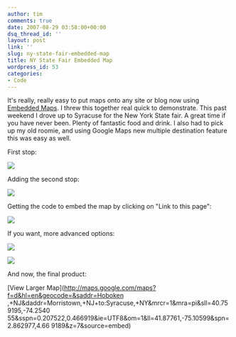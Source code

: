```yaml
---
author: tim
comments: true
date: 2007-08-29 03:58:00+00:00
dsq_thread_id: ''
layout: post
link: ''
slug: ny-state-fair-embedded-map
title: NY State Fair Embedded Map
wordpress_id: 53
categories:
- Code
---
```


It's really, really easy to put maps onto any site or blog now using [Embedded
Maps](http://google-latlong.blogspot.com/2007/08/youtube-style-embeddable-maps_21.html). I threw this together real quick to demonstrate. This past
weekend I drove up to Syracuse for the New York State fair. A great time if
you have never been. Plenty of fantastic food and drink. I also had to pick up
my old roomie, and using Google Maps new multiple destination feature this was
easy as well.  
  
First stop:  
  
![](http://lh6.google.com/timothy.broder/RtTt55E6BVI/AAAAAAAAKo0/w16pCqdM2ZU/s400/emap1.gif?imgdl=1)  
  
Adding the second stop:  
  
![](http://lh3.google.com/timothy.broder/RtTt6JE6BWI/AAAAAAAAKo8/gWekdVwBTkM/s400/emap2.gif?imgdl=1)  
  
Getting the code to embed the map by clicking on "Link to this page":  
  
![](http://lh3.google.com/timothy.broder/RtTt6JE6BXI/AAAAAAAAKpE/HbyVJXrzdoc/s400/emap3.gif?imgdl=1)  
  
If you want, more advanced options:  
  
![](http://lh5.google.com/timothy.broder/RtTuupE6BaI/AAAAAAAAKpg/l7pzHKuWAbo/s400/emap4.gif?imgdl=1)  
  
![](http://lh3.google.com/timothy.broder/RtTt6JE6BZI/AAAAAAAAKpU/-pr_1w9SUe0/s400/emap5.gif?imgdl=1)  
  
And now, the final product:  
  
  
[View Larger Map](http://maps.google.com/maps?f=d&hl=en&geocode=&saddr=Hoboken
,+NJ&daddr=Morristown,+NJ+to:Syracuse,+NY&mrcr=1&mra=pi&sll=40.759195,-74.2540
55&sspn=0.207522,0.466919&ie=UTF8&om=1&ll=41.87761,-75.10599&spn=2.862977,4.66
9189&z=7&source=embed)


